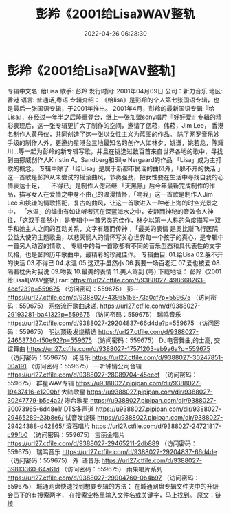 ﻿---
title: 彭羚《2001给Lisa》WAV整轨
date: 2022-04-26 06:28:30
categories: WAV车载音乐、镜像
tags: 国语流行
---
# 彭羚《2001给Lisa》[WAV整轨]

专辑中文名: 给Lisa
歌手: 彭羚
发行时间: 2001年04月09日
公司：新力音乐
地区: 香港
语言: 普通话,粤语
专辑介绍：
《给lisa》是彭羚的个人第七张国语专辑，也是最后一张国语专辑，于2001年推出。
2001年4月，彭羚的最新国语专辑『给Lisa』，在经过一年半之后隆重登台，继上一张加盟sony唱片『好好爱』专辑的精彩表现后，这一张专辑更扩大了制作的空间，邀请了偲菘，伟菘，Jim
Lee，
香港名制作人黄丹仪，共同创造了这一张以女性主义为蓝图的作品。
除了网罗音乐妙手级的制作人外，更邀约星港台三地最知名的创作人如林夕，姚谦，姚若龙，陈耀川…等一起为彭羚的新专辑写歌，并且在挑选过数百首来自世界各地的歌中，寻找到由挪威创作人K
ristin A。Sandberg和Silje
Nergaard的作品 「Lisa」成为主打歌的概念。
专辑中除了「给Lisa」是属于新都市民谣的曲风外，「躲不开的快活
」这一首歌是彭羚从未尝试的摇滚曲风，节奏强劲，把女性要在生活中寻找自我的心情表达十足，
「不得已」是制作人偲菘继
「天黑黑」后今年最新完成制作的作品，描写女人在爱情之中身不由己的浪漫情怀，「吻我」这一首歌是制作人Jim
Lee 和姚谦的情歌搭配，复古的曲风，让这一首歌进入一种老上海的时空光景之中，
「水温」的编曲有如让听者沉在深蓝海水之中，安静而神秘的音效令人神往，「这双手虽然小」是专辑中一首另类的佳作，林夕以第一人称的角度描写一双手和她主人之间的互动关系，文字有趣而传神
，「最美的表情
是奥比斯飞行医院公益大使的主题歌曲，以悲天悯人的情怀写关心世界每一个孩子的真心，是专辑中一首另人动容的情歌
。
专辑中的每一首歌都有不同的音乐型态和具代表性的文字风格，也是彭羚历年歌曲中，最精彩的珍藏佳作。
专辑曲目:
01.给Lisa
02.躲不开的快活
03.不得已
04.水温
05.这双手虽然小
06.我要一场百老汇
07.爱也被爱
08.隔著枕头对我说
09.吻我
10.最美的表情
11.美人驾到
(粤)
下载地址：
彭羚《2001 给Lisa》[WAV整轨].rar: https://url27.ctfile.com/f/9388027-498668263-4cef23?p=559675
（访问密码：559675）
彭--
https://url27.ctfile.com/d/9388027-43965156-73a0cf?p=559675
（访问密码：559675）
网络流行歌曲速递.
https://url27.ctfile.com/d/9388027-29193281-ba4132?p=559675
（访问密码：559675）
瑞鸣音乐
https://url27.ctfile.com/d/9388027-29204837-66d4de?p=559675
（访问密码：559675）
明达顶级发烧精选
https://url27.ctfile.com/d/9388027-24653730-f50e92?p=559675
（访问密码：559675）
DJ电音舞曲,的士高, 交谊舞曲
https://url27.ctfile.com/d/9388027-17571203-eb9a6a?p=559675
（访问密码：559675）
纯音乐
https://url27.ctfile.com/d/9388027-30247851-00a191
（访问密码：559675）
一听钟情公司合辑
https://url27.ctfile.com/d/9388027-28089704-45eecf
（访问密码：559675）
群星WAV专辑
https://u9388027.pipipan.com/dir/9388027-19437416-e1200b/
大陆歌星
https://u9388027.pipipan.com/dir/9388027-30247779-b5e4a2/
港台歌星
https://u9388027.pipipan.com/dir/9388027-30073965-6d48e1/
DTS多声道
https://u9388027.pipipan.com/dir/9388027-29465289-23b8e6/
试音发烧碟
https://u9388027.pipipan.com/dir/9388027-29424388-d42865/
滚石唱片
https://url27.ctfile.com/d/9388027-24721817-c99fb0
（访问密码：559675）
宝丽金唱片
https://url27.ctfile.com/d/9388027-29465211-2db889
（访问密码：559675）
瑞鸣音乐
https://url27.ctfile.com/d/9388027-29204837-66d4de
（访问密码：559675）
外  语音乐
https://url27.ctfile.com/d/9388027-39813360-64a61d
（访问密码：559675）
雨果唱片系列
https://url27.ctfile.com/d/9388027-29904760-0b4b97
（访问密码：559675）
城通网盘快速找到想要专辑的方法：
在城通网盘专辑文件夹中的升级会员下的有搜索两字，
在搜索空格里输入文件名或关键字，马上找到。
原文：[链接](https://blog.sina.com.cn/s/blog_1647c7e7601030wv3.html)